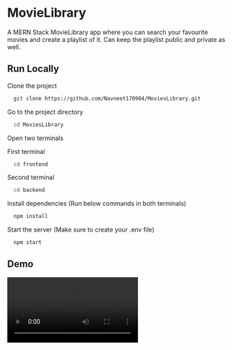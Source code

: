 
# MovieLibrary

A MERN Stack MovieLibrary app where you can search your favourite movies and create a playlist of it. Can keep the playlist public and private as well.




## Run Locally

Clone the project

```bash
  git clone https://github.com/Navneet170904/MoviesLibrary.git
```

Go to the project directory

```bash
  cd MoviesLibrary
```

Open two terminals

First terminal

```bash
  cd frontend
```

Second terminal

```bash
  cd backend
```

Install dependencies (Run below commands in both terminals)

```bash
  npm install
```

Start the server (Make sure to create your .env file)

```bash
  npm start
```


## Demo

<video src=""></video>
